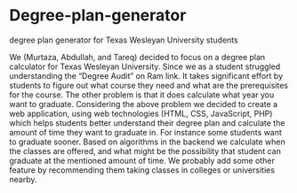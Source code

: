 # Degree-plan-generator
degree plan generator for Texas Wesleyan University students

We (Murtaza, Abdullah, and Tareq) decided to focus on a degree plan calculator for Texas Wesleyan University. Since we as a student struggled understanding the “Degree Audit” on Ram link. It takes significant effort by students to figure out what course they need and what are the prerequisites for the course. The other problem is that it does calculate what year you want to graduate. 
Considering the above problem we decided to create a web application, using web technologies (HTML, CSS, JavaScript, PHP) which helps students better understand their degree plan and calculate the amount of time they want to graduate in. For instance some students want to graduate sooner. Based on algorithms in the backend we calculate when the classes are offered, and what might be the possibility that student can graduate at the mentioned amount of time. We probably add some other feature by recommending them taking classes in colleges or universities nearby. 

